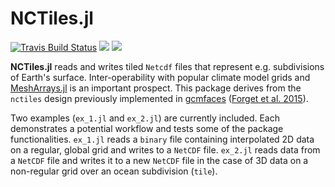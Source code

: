 # NCTiles.jl

[![Travis Build Status](https://travis-ci.org/gaelforget/NCTiles.jl.svg?branch=master)](https://travis-ci.org/gaelforget/NCTiles.jl)
[![](https://img.shields.io/badge/docs-stable-blue.svg)](https://gaelforget.github.io/NCTiles.jl/stable)
[![](https://img.shields.io/badge/docs-dev-blue.svg)](https://gaelforget.github.io/NCTiles.jl/dev)

**NCTiles.jl** reads and writes tiled `Netcdf` files that represent e.g. subdivisions of Earth's surface. Inter-operability with popular climate model grids and [MeshArrays.jl](https://github.com/gaelforget/MeshArrays.jl) is an important prospect. This package derives from the `nctiles` design previously implemented in [gcmfaces](https://github.com/gaelforget/gcmfaces) ([Forget et al. 2015](https://doi.org/10.5194/gmd-8-3071-2015)).

Two examples (`ex_1.jl` and `ex_2.jl`) are currently included. Each demonstrates a potential workflow and tests some of the package functionalities. `ex_1.jl` reads a `binary` file containing interpolated 2D data on a regular, global grid and writes to a `NetCDF` file. `ex_2.jl` reads data from a `NetCDF` file and writes it to a new `NetCDF` file in the case of 3D data on a non-regular grid over an ocean subdivision (`tile`).
